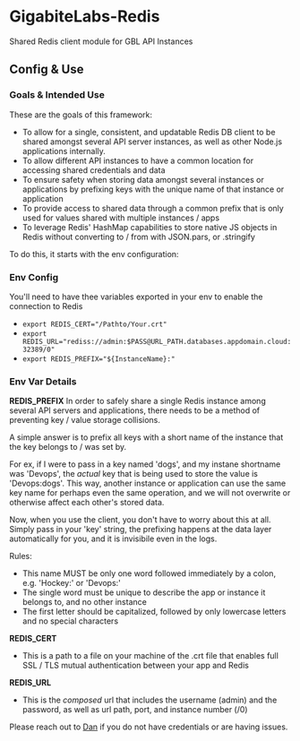 # GigabiteLabs-Redis
Shared Redis client module for GBL API Instances

## Config & Use
### Goals & Intended Use
These are the goals of this framework:
- To allow for a single, consistent, and updatable Redis DB client to be shared amongst several API server instances, as well as other Node.js applications internally.
- To allow different API instances to have a common location for accessing shared credentials and data
- To ensure safety when storing data amongst several instances or applications by prefixing keys with the unique name of that instance or application
- To provide access to shared data through a common prefix that is only used for values shared with multiple instances / apps
- To leverage Redis' HashMap capabilities to store native JS objects in Redis without converting to / from with JSON.pars, or .stringify

To do this, it starts with the env configuration:

### Env Config
You'll need to have thee variables exported in your env to enable the connection to Redis

- `export REDIS_CERT="/Pathto/Your.crt"`
- `export REDIS_URL="rediss://admin:$PASS@URL_PATH.databases.appdomain.cloud:32389/0"`
- `export REDIS_PREFIX="${InstanceName}:"` 

### Env Var Details
**REDIS_PREFIX** 
In order to safely share a single Redis instance among several API servers and applications, there needs to be a method of preventing key / value storage collisions. 

A simple answer is to prefix all keys with a short name of the instance that the key belongs to / was set by.

For ex, if I were to pass in a key named 'dogs', and my instane shortname was 'Devops', the *actual* key that is being used to store the value is 'Devops:dogs'. This way, another instance or application can use the same key name for perhaps even the same operation, and we will not overwrite or otherwise affect each other's stored data.

Now, when you use the client, you don't have to worry about this at all. Simply pass in your 'key' string, the prefixing happens at the data layer automatically for you, and it is invisibile even in the logs. 

Rules:
- This name MUST be only one word followed immediately by a colon, e.g. 'Hockey:' or 'Devops:'
- The single word must be unique to describe the app or instance it belongs to, and no other instance
- The first letter should be capitalized, followed by only lowercase letters and no special characters

**REDIS_CERT**
- This is a path to a file on your machine of the .crt file that enables full SSL / TLS mutual authentication between your app and Redis

**REDIS_URL**
- This is the *composed* url that includes the username (admin) and the password, as well as url path, port, and instance number (/0)

Please reach out to [Dan](https://github.com/DanBurkhardt) if you do not have credentials or are having issues.

